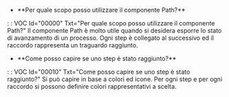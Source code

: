 - \*\*Per quale scopo posso utilizzare il componente Path?\*\*

 :  : VOC Id="00000" Txt="Per quale scopo posso utilizzare il componente Path?"
Il componente Path è molto utile quando si desidera esporre lo stato di avanzamento di un processo.
Ogni step è collegato al successivo ed il raccordo rappresenta un traguardo raggiunto.

- \*\*Come posso capire se uno step è stato raggiunto?\*\*

 :  : VOC Id="00010" Txt="Come posso capire se uno step è stato raggiunto?"
Si può capire in base a colori ed icone. Per ogni step e per ogni raccordo si possono definire colori rappresentativi a scelta.
